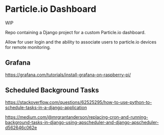# Particle.io Dashboard

WIP

Repo containing a Django project for a custom Particle.io dashboard.

Allow for user login and the ability to associate users to particle.io devices for remote monitoring.

## Grafana

https://grafana.com/tutorials/install-grafana-on-raspberry-pi/



## Scheduled Background Tasks

https://stackoverflow.com/questions/62525295/how-to-use-python-to-schedule-tasks-in-a-django-application

https://medium.com/@mrgrantanderson/replacing-cron-and-running-background-tasks-in-django-using-apscheduler-and-django-apscheduler-d562646c062e
